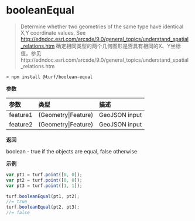 # booleanEqual

> Determine whether two geometries of the same type have identical X,Y coordinate values. See http://edndoc.esri.com/arcsde/9.0/general_topics/understand_spatial_relations.htm
> 确定相同类型的两个几何图形是否具有相同的X、Y坐标值。参见http://edndoc.esri.com/arcsde/9.0/general_topics/understand_spatial_relations.htm

```text
> npm install @turf/boolean-equal
```

**参数**

| 参数     | 类型                | 描述          |
| :------- | :------------------ | :------------ |
| feature1 | (Geometry\|Feature) | GeoJSON input |
| feature2 | (Geometry\|Feature) | GeoJSON input |

**返回**

boolean - true if the objects are equal, false otherwise

**示例**

```js
var pt1 = turf.point([0, 0]);
var pt2 = turf.point([0, 0]);
var pt3 = turf.point([1, 1]);

turf.booleanEqual(pt1, pt2);
//= true
turf.booleanEqual(pt2, pt3);
//= false
```